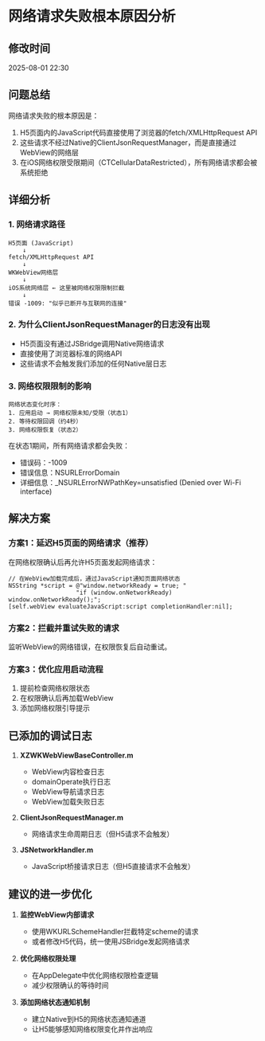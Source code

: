 # 网络请求失败根本原因分析

## 修改时间
2025-08-01 22:30

## 问题总结

网络请求失败的根本原因是：
1. H5页面内的JavaScript代码直接使用了浏览器的fetch/XMLHttpRequest API
2. 这些请求不经过Native的ClientJsonRequestManager，而是直接通过WebView的网络层
3. 在iOS网络权限受限期间（CTCellularDataRestricted），所有网络请求都会被系统拒绝

## 详细分析

### 1. 网络请求路径
```
H5页面 (JavaScript) 
    ↓
fetch/XMLHttpRequest API
    ↓
WKWebView网络层
    ↓
iOS系统网络层 ← 这里被网络权限限制拦截
    ↓
错误 -1009: "似乎已断开与互联网的连接"
```

### 2. 为什么ClientJsonRequestManager的日志没有出现
- H5页面没有通过JSBridge调用Native网络请求
- 直接使用了浏览器标准的网络API
- 这些请求不会触发我们添加的任何Native层日志

### 3. 网络权限限制的影响
```
网络状态变化时序：
1. 应用启动 → 网络权限未知/受限（状态1）
2. 等待权限回调（约4秒）
3. 网络权限恢复（状态2）
```

在状态1期间，所有网络请求都会失败：
- 错误码：-1009
- 错误信息：NSURLErrorDomain
- 详细信息：_NSURLErrorNWPathKey=unsatisfied (Denied over Wi-Fi interface)

## 解决方案

### 方案1：延迟H5页面的网络请求（推荐）
在网络权限确认后再允许H5页面发起网络请求：

```objc
// 在WebView加载完成后，通过JavaScript通知页面网络状态
NSString *script = @"window.networkReady = true; "
                   "if (window.onNetworkReady) window.onNetworkReady();";
[self.webView evaluateJavaScript:script completionHandler:nil];
```

### 方案2：拦截并重试失败的请求
监听WebView的网络错误，在权限恢复后自动重试。

### 方案3：优化应用启动流程
1. 提前检查网络权限状态
2. 在权限确认后再加载WebView
3. 添加网络权限引导提示

## 已添加的调试日志

1. **XZWKWebViewBaseController.m**
   - WebView内容检查日志
   - domainOperate执行日志
   - WebView导航请求日志
   - WebView加载失败日志

2. **ClientJsonRequestManager.m** 
   - 网络请求生命周期日志（但H5请求不会触发）

3. **JSNetworkHandler.m**
   - JavaScript桥接请求日志（但H5直接请求不会触发）

## 建议的进一步优化

1. **监控WebView内部请求**
   - 使用WKURLSchemeHandler拦截特定scheme的请求
   - 或者修改H5代码，统一使用JSBridge发起网络请求

2. **优化网络权限处理**
   - 在AppDelegate中优化网络权限检查逻辑
   - 减少权限确认的等待时间

3. **添加网络状态通知机制**
   - 建立Native到H5的网络状态通知通道
   - 让H5能够感知网络权限变化并作出响应
